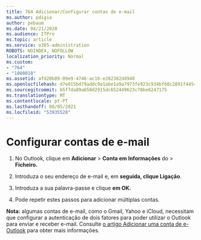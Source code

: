 ```yaml
---
title: 764 Adicionar/Configurar contas de e-mail
ms.author: pdigia
author: pebaum
ms.date: 04/21/2020
ms.audience: ITPro
ms.topic: article
ms.service: o365-administration
ROBOTS: NOINDEX, NOFOLLOW
localization_priority: Normal
ms.custom:
- "764"
- "1800018"
ms.assetid: afd20b89-09e9-4746-ac16-e282382dd948
ms.openlocfilehash: d7e015bd79addc9a1abe1a9a7973fe923c934bf60c2891f4454c13622a2b8a9f
ms.sourcegitcommit: b5f7da89a650d2915dc652449623c78be6247175
ms.translationtype: MT
ms.contentlocale: pt-PT
ms.lasthandoff: 08/05/2021
ms.locfileid: "53935528"
---
```

# <a name="set-up-email-accounts"></a>Configurar contas de e-mail

1. No Outlook, clique em **Adicionar**  >  **Conta em Informações** do  >  **Ficheiro.**

2. Introduza o seu endereço de e-mail e, em **seguida, clique Ligação**.

3. Introduza a sua palavra-passe e clique **em OK.**

4. Pode repetir estes passos para adicionar múltiplas contas.

**Nota:** algumas contas de e-mail, como o Gmail, Yahoo e iCloud, necessitam que configurar a autenticação de dois fatores para poder utilizar o Outlook para enviar e receber e-mail. Consulte [o artigo Adicionar uma conta de e-Outlook](https://support.office.com/article/6e27792a-9267-4aa4-8bb6-c84ef146101b.aspx) para obter mais informações.
  